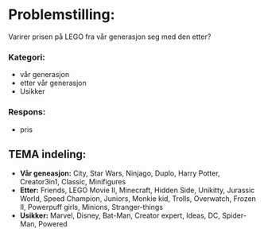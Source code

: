 # Problemstilling:
Varirer prisen på LEGO fra vår
generasjon seg med den etter?

### Kategori:
- vår generasjon 
- etter vår generasjon
- Usikker

### Respons:
- pris

## TEMA indeling:
- <b>Vår geneasjon:</b> City, Star Wars, Ninjago, Duplo, Harry Potter, Creator3in1, Classic, Minifigures
- <b>Etter:</b> Friends, LEGO Movie II, Minecraft, Hidden Side, Unikitty, Jurassic World, Speed Champion, Juniors, Monkie kid, Trolls, Overwatch, Frozen II, Powerpuff girls, Minions, Stranger-things
- <b>Usikker:</b> Marvel, Disney, Bat-Man, Creator expert, Ideas, DC, Spider-Man, Powered